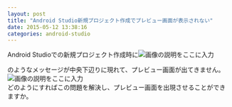 ```yaml
---
layout: post
title: "Android Studio新規プロジェクト作成でプレビュー画面が表示されない"
date: 2015-05-12 13:38:16
categories: android-studio
---
```

<p>Android Studioでの新規プロジェクト作成時に<img src="https://i.stack.imgur.com/Jvu5P.png" alt="画像の説明をここに入力"></p>

<p>のようなメッセージが中央下辺りに現れて、プレビュー画面が出てきません。<img src="https://i.stack.imgur.com/2f8sj.png" alt="画像の説明をここに入力"><br>
どのようにすればこの問題を解決し、プレビュー画面を出現させることができますか。</p>
